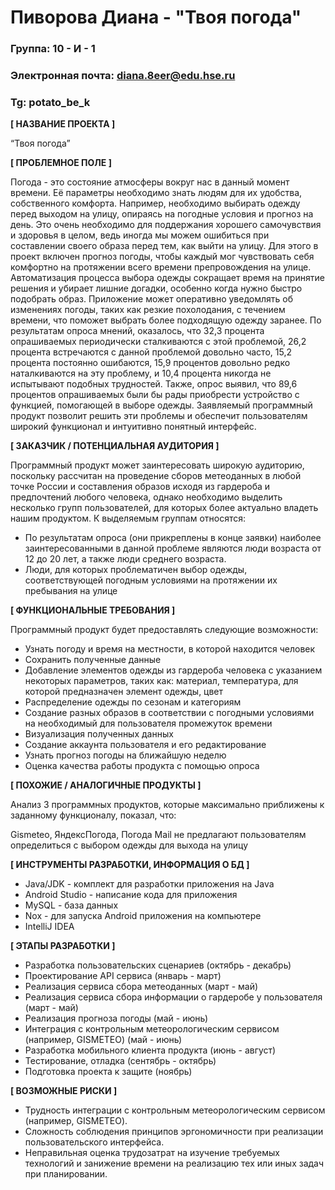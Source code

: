 # Пиворова Диана - "Твоя погода"

### Группа: 10 - И - 1
### Электронная почта: diana.8eer@edu.hse.ru
### Tg: potato_be_k


**[ НАЗВАНИЕ ПРОЕКТА ]**

“Твоя погода”

**[ ПРОБЛЕМНОЕ ПОЛЕ ]**

Погода - это состояние атмосферы вокруг нас в данный момент времени. Её параметры необходимо знать людям для их удобства, собственного комфорта. Например, необходимо выбирать одежду перед выходом на улицу, опираясь на погодные условия и прогноз на день.  Это очень необходимо для поддержания хорошего самочувствия и здоровья в целом, ведь иногда мы можем ошибиться при составлении своего образа перед тем, как выйти на улицу. Для этого в проект включен прогноз погоды, чтобы каждый мог чувствовать себя комфортно на протяжении всего времени препровождения на улице. Автоматизация процесса выбора одежды сокращает время на принятие решения и убирает лишние догадки, особенно когда нужно быстро подобрать образ. Приложение может оперативно уведомлять об изменениях погоды, таких как резкие похолодания, с течением времени, что поможет выбрать более подходящую одежду заранее. По результатам опроса мнений, оказалось, что 32,3 процента опрашиваемых периодически сталкиваются с этой проблемой, 26,2 процента встречаются с данной проблемой довольно часто, 15,2 процента постоянно ошибаются, 15,9 процентов  довольно редко наталкиваются на эту проблему, и 10,4 процента никогда не испытывают подобных трудностей. Также, опрос выявил, что 89,6 процентов опрашиваемых были бы рады приобрести устройство с функцией, помогающей в выборе одежды. Заявляемый программный продукт позволит решить эти проблемы и обеспечит пользователям широкий функционал и интуитивно понятный интерфейс.

**[ ЗАКАЗЧИК / ПОТЕНЦИАЛЬНАЯ АУДИТОРИЯ ]**

Программный продукт может заинтересовать широкую аудиторию, поскольку рассчитан на проведение сборов метеоданных в любой точке России и составления образов исходя из гардероба и предпочтений любого человека, однако необходимо выделить несколько групп пользователей, для которых более актуально владеть нашим продуктом. 
К выделяемым группам относятся:

* По результатам опроса (они прикреплены в конце заявки) наиболее заинтересованными в данной проблеме являются люди возраста от 12 до 20 лет, а также люди среднего возраста.
* Люди, для которых проблематичен выбор одежды, соответствующей погодным условиями на протяжении их пребывания на улице

**[ ФУНКЦИОНАЛЬНЫЕ ТРЕБОВАНИЯ ]**

Программный продукт будет предоставлять следующие возможности:
* Узнать погоду и время на местности, в которой находится человек
* Сохранить полученные данные
* Добавление элементов одежды из гардероба человека с указанием некоторых параметров, таких как: материал, температура, для которой предназначен элемент одежды, цвет
* Распределение одежды по сезонам и категориям
* Создание разных образов в соответствии с погодными условиями на необходимый для пользователя промежуток времени
* Визуализация полученных данных
* Создание аккаунта пользователя и его редактирование 
* Узнать прогноз погоды на ближайшую неделю
* Оценка качества работы продукта с помощью опроса

**[ ПОХОЖИЕ / АНАЛОГИЧНЫЕ ПРОДУКТЫ ]**

Анализ 3 программных продуктов, которые максимально приближены к заданному функционалу, показал, что:

Gismeteo, ЯндексПогода, Погода Mail не предлагают пользователям определиться с выбором одежды для выхода на улицу

**[ ИНСТРУМЕНТЫ РАЗРАБОТКИ, ИНФОРМАЦИЯ О БД ]**

* Java/JDK - комплект для разработки приложения на Java
* Android Studio - написание кода для приложения
* MySQL - база данных
* Nox - для запуска Android приложения на компьютере
* IntelliJ IDEA

**[ ЭТАПЫ РАЗРАБОТКИ ]**

* Разработка пользовательских сценариев (октябрь - декабрь)
* Проектирование API сервиса (январь - март)
* Реализация сервиса сбора метеоданных (март - май) 
* Реализация сервиса сбора информации о гардеробе у пользователя (март - май)
* Реализация прогноза погоды (май - июнь)
* Интеграция с контрольным метеорологическим сервисом (например, GISMETEO) (май - июнь)
* Разработка мобильного клиента продукта (июнь - август)
* Тестирование, отладка (сентябрь - октябрь)
* Подготовка проекта к защите (ноябрь)

**[ ВОЗМОЖНЫЕ РИСКИ ]**

* Трудность интеграции с контрольным метеорологическим сервисом (например, GISMETEO).
* Сложность соблюдения принципов эргономичности при реализации пользовательского интерфейса.
* Неправильная оценка трудозатрат на изучение требуемых технологий и занижение времени на реализацию тех или иных задач при планировании.
